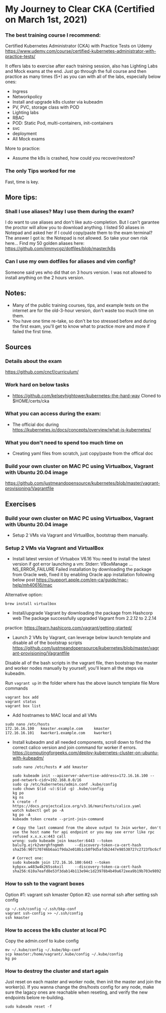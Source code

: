 # My Journey to Clear CKA (Certified on March 1st, 2021)

### The best training course I recommend:

Certified Kubernetes Administrator (CKA) with Practice Tests on Udemy
https://www.udemy.com/course/certified-kubernetes-administrator-with-practice-tests/

It offers labs to exercise after each training session, also has Lighting Labs and Mock exams at the end.
Just go through the full course and then practice as many times (5+) as you can with all of the labs, especially below ones:

* Ingress
* Networkpolicy
* Install and upgrade k8s cluster via kubeadm
* PV, PVC, storage class with POD
* Lighting labs
* RBAC
* POD: Static Pod, multi-containers, init-containers
* svc
* deployment
* All Mock exams

More to practice:
* Assume the k8s is crashed, how could you recover/restore?

### The only Tips worked for me
Fast, time is key.

## More tips:

### Shall I use aliases? May I use them during the exam?
I do want to use aliases and don't like auto-completion. But I can't garantee the proctor will allow you to download anything. I listed 50 aliases in Notepad and asked her if I could copy/paste them to the exam terminal? The answer I got is: the Notepad is not allowed. So take your own risk here...
Find my 50 golden aliases here: https://github.com/jimmycgz/dotfiles/blob/master/k8s

### Can I use my own dotfiles for aliases and vim config?
Someone said yes who did that on 3 hours version. I was not allowed to install anything on the 2 hours version. 

## Notes: 
* Many of the public training courses, tips, and example tests on the internet are for the old-3-hour version, don't waste too much time on them.
* You have one time re-take, so don't be too stressed before and during the first exam, you'll get to know what to practice more and more if failed the first time.

## Sources

### Details about the exam
https://github.com/cncf/curriculum/

### Work hard on below tasks
* https://github.com/kelseyhightower/kubernetes-the-hard-way
Cloned to $HOME/certs/cka

### What you can access during the exam:
* The official doc during
https://kubernetes.io/docs/concepts/overview/what-is-kubernetes/


### What you don't need to spend too much time on
* Creating yaml files from scratch, just copy/paste from the offical doc

### Build your own cluster on MAC PC using Virtualbox, Vagrant with Ubuntu 20.04 image
https://github.com/justmeandopensource/kubernetes/blob/master/vagrant-provisioning/Vagrantfile

## Exercises

### Build your own cluster on MAC PC using Virtualbox, Vagrant with Ubuntu 20.04 image
* Setup 2 VMs via Vagrant and VirtualBox, bootstrap them manually. 

### Setup 2 VMs via Vagrant and VirtualBox 
* Install latest version of Virtuabox  V6.16
You need to install the latest version if got error launching a vm: Stderr: VBoxManage ... NS_ERROR_FAILURE 
Failed installation by downloading the package from Oracle web, fixed it by enabling Oracle app installation following below post
https://support.apple.com/en-ca/guide/mac-help/mh40616/mac

Alternative option: 
``` 
brew install virtualbox
```

* Install/upgrade Vagrant by downloading the package from Hashcorp web
The package successfully upgraded Vagrant from 2.2.12 to 2.2.14

practice: https://learn.hashicorp.com/vagrant/getting-started/

* Launch 2 VMs by Vagrant, can leverage below launch template and disable all of the bootstrap scripts
https://github.com/justmeandopensource/kubernetes/blob/master/vagrant-provisioning/Vagrantfile

Disable all of the bash scripts in the vagrant file, then bootstrap the master and worker nodes manually by yourself, you'll learn all the steps via kubeadm.

Run `vagrant up` in the folder where has the above launch template file
More commands
```
vagrant box add
vagrant status
vagrant box list
```

* Add hostnames to MAC local and all VMs
```
sudo nano /etc/hosts
172.16.16.100   kmaster.example.com     kmaster
172.16.16.101   kworker1.example.com    kworker1
```

* Install kubeadm and all needed components, scroll down to find the correct calico version and join command for worker if errors.
https://computingforgeeks.com/deploy-kubernetes-cluster-on-ubuntu-with-kubeadm/

  ```
  sudo nano /etc/hosts # add kmaster
  
  sudo kubeadm init --apiserver-advertise-address=172.16.16.100 --pod-network-cidr=192.168.0.0/16 
  sudo cp /etc/kubernetes/admin.conf .kube/config
  sudo chown $(id -u):$(id -g) .kube/config
  kg po
  kg ns
  k create -f https://docs.projectcalico.org/v3.16/manifests/calico.yaml  
  watch kubectl get po -A
  kg po -A
  kubeadm token create --print-join-command
  
  # Copy the last command from the above output to Join worker, don't use the host name for api endpoint or you may see error like rpc refused x.x.x.x:443 call
  wrong: sudo kubeadm join kmaster:6443 --token balu7g.ejrk2vmrghfngmmh     --discovery-token-ca-cert-hash sha256:907170746b6aa1f9da2e018b1cb0f9d5afdb2447e98530727c2723fbc6cfb1f1

  # Correct one:
  sudo kubeadm join 172.16.16.100:6443 --token kybpxx.w483w4k265sokxil     --discovery-token-ca-cert-hash sha256:610a7eafd8e53f3dab14b113e94c1d23978b4b49a672eea9b19b703e989249be
  ```
### How to ssh to the vagrant boxes

Option #1: vagrant ssh kmaster
Option #2: use normal ssh after setting ssh config
```
cp ~/.ssh/config ~/.ssh/bkp-conf
vagrant ssh-config >> ~/.ssh/config
ssh kmaster
```

### How to access the k8s cluster at local PC
Copy the admin.conf to kube config
```
mv ~/.kube/config ~/.kube/bkp-conf
scp kmaster:/home/vagrant/.kube/config ~/.kube/config
kg po
```

### How to destroy the cluster and start again
Just reset on each master and worker node, then init the master and join the worker(s). If you wanna change the dns/hosts config for any node, make sure the lagacy ones are reachable when reseting, and verify the new endpoints belore re-building. 
```
sudo kubeadm reset -f
```
